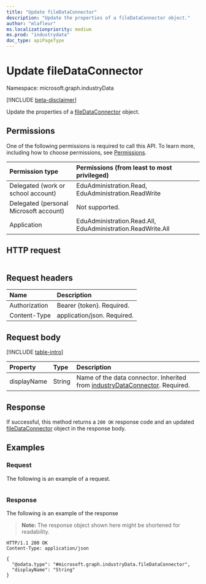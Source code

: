 ```yaml
---
title: "Update fileDataConnector"
description: "Update the properties of a fileDataConnector object."
author: "mlafleur"
ms.localizationpriority: medium
ms.prod: "industrydata"
doc_type: apiPageType
---
```


# Update fileDataConnector

Namespace: microsoft.graph.industryData

[!INCLUDE [beta-disclaimer](../../includes/beta-disclaimer.md)]

Update the properties of a [fileDataConnector](../resources/industrydata-filedataconnector.md) object.

## Permissions

One of the following permissions is required to call this API. To learn more, including how to choose permissions, see [Permissions](/graph/permissions-reference).

| Permission type                        | Permissions (from least to most privileged)                 |
| :------------------------------------- | :---------------------------------------------------------- |
| Delegated (work or school account)     | EduAdministration.Read, EduAdministration.ReadWrite         |
| Delegated (personal Microsoft account) | Not supported.                                              |
| Application                            | EduAdministration.Read.All, EduAdministration.ReadWrite.All |

## HTTP request

<!-- {
  "blockType": "ignored"
}
-->

```http

```

## Request headers

| Name          | Description                 |
| :------------ | :-------------------------- |
| Authorization | Bearer {token}. Required.   |
| Content-Type  | application/json. Required. |

## Request body

[!INCLUDE [table-intro](../../includes/update-property-table-intro.md)]

| Property    | Type   | Description                                                                                                                       |
| :---------- | :----- | :-------------------------------------------------------------------------------------------------------------------------------- |
| displayName | String | Name of the data connector. Inherited from [industryDataConnector](../resources/industrydata-industrydataconnector.md). Required. |

## Response

If successful, this method returns a `200 OK` response code and an updated [fileDataConnector](../resources/industrydata-filedataconnector.md) object in the response body.

## Examples

### Request

The following is an example of a request.

<!-- {
  "blockType": "request",
  "name": "update_filedataconnector"
}
-->

```http

```

### Response

The following is an example of the response

> **Note:** The response object shown here might be shortened for readability.

<!-- {
  "blockType": "response",
  "truncated": true
}
-->

```http
HTTP/1.1 200 OK
Content-Type: application/json

{
  "@odata.type": "#microsoft.graph.industryData.fileDataConnector",
  "displayName": "String"
}
```
